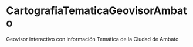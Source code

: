 # CartografiaTematicaGeovisorAmbato
Geovisor interactivo con información Temática de la Ciudad de Ambato
